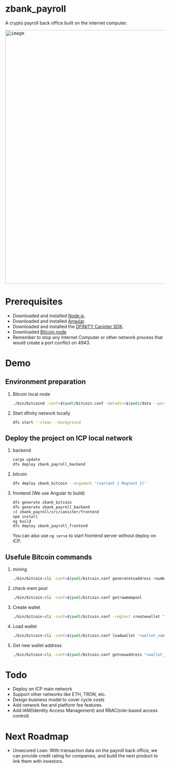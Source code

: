 # zbank_payroll
A crypto payroll back office built on the internet computer. 

<kbd>
<img width="800" alt="image" src="https://github.com/zandboxfinance/zbank_payroll/assets/136881343/17b1f403-598f-4e15-a710-bfc9edf42681">
</kbd>

# Prerequisites
* Downloaded and installed [Node.js](https://nodejs.org/en).
* Downloaded and installed [Angular](https://angular.io/cli).
* Downloaded and installed the [DFINITY Canister SDK](https://internetcomputer.org/docs/current/developer-docs/setup/install#installing-the-ic-sdk-1).
* Downloaded [Bitcoin node](https://youtu.be/H6Wu9n9Qwa8)
* Remember to stop any Internet Computer or other network process that would create a port conflict on 4943.

# Demo
## Environment preparation

1. Bitcoin local node

   ```bash
   ./bin/bitcoind -conf=$(pwd)/bitcoin.conf -datadir=$(pwd)/data --port=18444
   ```
   
1. Start dfinity network locally

   ```bash
   dfx start --clean --background
   ```

## Deploy the project on ICP local network

1. backend

   ```bash
   cargo update
   dfx deploy zbank_payroll_backend
   ```
   
1. bitcoin

   ```bash
   dfx deploy zbank_bitcoin --argument '(variant { Regtest })'
   ```
   
1. frontend (We use Angular to build)

   ```bash
   dfx generate zbank_bitcoin
   dfx generate zbank_payroll_backend
   cd zbank_payroll/src/canister/frontend
   npm install
   ng build
   dfx deploy zbank_payroll_frontend
   ```
   
   You can also use `ng serve` to start frontend server without deploy on ICP.

## Usefule Bitcoin commands

1. mining

   ```bash
   ./bin/bitcoin-cli -conf=$(pwd)/bitcoin.conf generatetoaddress <number-of-blocks> <address>
   ```

1. check mem pool

   ```bash
   ./bin/bitcoin-cli -conf=$(pwd)/bitcoin.conf getrawmempool
   ```

1. Create wallet

   ```bash
   ./bin/bitcoin-cli -conf=$(pwd)/bitcoin.conf -regtest createwallet "<wallet_name>"
   ```

1. Load wallet

   ```bash
   ./bin/bitcoin-cli -conf=$(pwd)/bitcoin.conf loadwallet "<wallet_name>"
   ```

1. Get new wallet address

   ```bash
   ./bin/bitcoin-cli -conf=$(pwd)/bitcoin.conf getnewaddress "<wallet_name>" "legacy"
   ```

# Todo
* Deploy on ICP main network
* Support other networks like ETH, TRON, etc.
* Design business model to cover cycle costs
* Add network fee and platform fee features
* Add IAM(Identity Access Management) and RBAC(role-based access control)

# Next Roadmap
* Unsecured Loan: With transaction data on the payroll back office, we can provide credit rating for companies, and build the next product to link them with investors.

